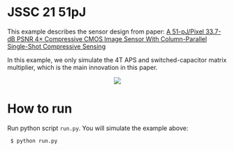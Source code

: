 # JSSC 21 51pJ

This example describes the sensor design from paper: [A 51-pJ/Pixel 33.7-dB PSNR 4× Compressive CMOS Image Sensor With Column-Parallel Single-Shot Compressive Sensing](https://ieeexplore.ieee.org/document/9424987)

In this example, we only simulate the 4T APS and switched-capacitor matrix multiplier, which is the 
main innovation in this paper.


<p align="center">
  <img src="https://user-images.githubusercontent.com/21286132/222620862-1d839fc6-588f-4d87-9775-0a10fe4a6c7d.png">
</p>

# How to run

Run python script `run.py`. You will simulate the example above:
```
 $ python run.py
```
